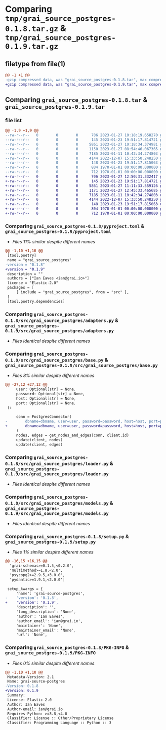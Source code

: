 # Comparing `tmp/grai_source_postgres-0.1.8.tar.gz` & `tmp/grai_source_postgres-0.1.9.tar.gz`

## filetype from file(1)

```diff
@@ -1 +1 @@
-gzip compressed data, was "grai_source_postgres-0.1.8.tar", max compression
+gzip compressed data, was "grai_source_postgres-0.1.9.tar", max compression
```

## Comparing `grai_source_postgres-0.1.8.tar` & `grai_source_postgres-0.1.9.tar`

### file list

```diff
@@ -1,9 +1,9 @@
--rw-r--r--   0        0        0      706 2023-01-27 10:18:19.658270 grai_source_postgres-0.1.8/pyproject.toml
--rw-r--r--   0        0        0      145 2023-01-23 19:51:17.814721 grai_source_postgres-0.1.8/src/grai_source_postgres/__init__.py
--rw-r--r--   0        0        0     5861 2023-01-27 10:18:34.374981 grai_source_postgres-0.1.8/src/grai_source_postgres/adapters.py
--rw-r--r--   0        0        0     1150 2023-01-27 08:54:46.067365 grai_source_postgres-0.1.8/src/grai_source_postgres/base.py
--rw-r--r--   0        0        0     7185 2023-01-11 10:42:34.274803 grai_source_postgres-0.1.8/src/grai_source_postgres/loader.py
--rw-r--r--   0        0        0     4144 2022-12-07 15:33:50.248250 grai_source_postgres-0.1.8/src/grai_source_postgres/models.py
--rw-r--r--   0        0        0      148 2023-01-23 19:51:17.815063 grai_source_postgres-0.1.8/src/grai_source_postgres/package_definitions.py
--rw-r--r--   0        0        0      804 1970-01-01 00:00:00.000000 grai_source_postgres-0.1.8/setup.py
--rw-r--r--   0        0        0      712 1970-01-01 00:00:00.000000 grai_source_postgres-0.1.8/PKG-INFO
+-rw-r--r--   0        0        0      706 2023-01-27 12:50:31.332417 grai_source_postgres-0.1.9/pyproject.toml
+-rw-r--r--   0        0        0      145 2023-01-23 19:51:17.814721 grai_source_postgres-0.1.9/src/grai_source_postgres/__init__.py
+-rw-r--r--   0        0        0     5861 2023-01-27 11:11:33.559126 grai_source_postgres-0.1.9/src/grai_source_postgres/adapters.py
+-rw-r--r--   0        0        0     1171 2023-01-27 12:45:33.465685 grai_source_postgres-0.1.9/src/grai_source_postgres/base.py
+-rw-r--r--   0        0        0     7185 2023-01-11 10:42:34.274803 grai_source_postgres-0.1.9/src/grai_source_postgres/loader.py
+-rw-r--r--   0        0        0     4144 2022-12-07 15:33:50.248250 grai_source_postgres-0.1.9/src/grai_source_postgres/models.py
+-rw-r--r--   0        0        0      148 2023-01-23 19:51:17.815063 grai_source_postgres-0.1.9/src/grai_source_postgres/package_definitions.py
+-rw-r--r--   0        0        0      804 1970-01-01 00:00:00.000000 grai_source_postgres-0.1.9/setup.py
+-rw-r--r--   0        0        0      712 1970-01-01 00:00:00.000000 grai_source_postgres-0.1.9/PKG-INFO
```

### Comparing `grai_source_postgres-0.1.8/pyproject.toml` & `grai_source_postgres-0.1.9/pyproject.toml`

 * *Files 11% similar despite different names*

```diff
@@ -1,10 +1,10 @@
 [tool.poetry]
 name = "grai_source_postgres"
-version = "0.1.8"
+version = "0.1.9"
 description = ""
 authors = ["Ian Eaves <ian@grai.io>"]
 license = "Elastic-2.0"
 packages = [
     { include = "grai_source_postgres", from = "src" },
 ]
 [tool.poetry.dependencies]
```

### Comparing `grai_source_postgres-0.1.8/src/grai_source_postgres/adapters.py` & `grai_source_postgres-0.1.9/src/grai_source_postgres/adapters.py`

 * *Files identical despite different names*

### Comparing `grai_source_postgres-0.1.8/src/grai_source_postgres/base.py` & `grai_source_postgres-0.1.9/src/grai_source_postgres/base.py`

 * *Files 8% similar despite different names*

```diff
@@ -27,12 +27,12 @@
     user: Optional[str] = None,
     password: Optional[str] = None,
     host: Optional[str] = None,
     port: Optional[str] = None,
 ):
 
     conn = PostgresConnector(
-        dbname=dbname, user=user, password=password, host=host, port=port
+        dbname=dbname, user=user, password=password, host=host, port=port, namespace=namespace
     )
     nodes, edges = get_nodes_and_edges(conn, client.id)
     update(client, nodes)
     update(client, edges)
```

### Comparing `grai_source_postgres-0.1.8/src/grai_source_postgres/loader.py` & `grai_source_postgres-0.1.9/src/grai_source_postgres/loader.py`

 * *Files identical despite different names*

### Comparing `grai_source_postgres-0.1.8/src/grai_source_postgres/models.py` & `grai_source_postgres-0.1.9/src/grai_source_postgres/models.py`

 * *Files identical despite different names*

### Comparing `grai_source_postgres-0.1.8/setup.py` & `grai_source_postgres-0.1.9/setup.py`

 * *Files 1% similar despite different names*

```diff
@@ -16,15 +16,15 @@
  'grai-schemas>=0.1.5,<0.2.0',
  'multimethod>=1.8,<2.0',
  'psycopg2>=2.9.5,<3.0.0',
  'pydantic>=1.9.1,<2.0.0']
 
 setup_kwargs = {
     'name': 'grai-source-postgres',
-    'version': '0.1.8',
+    'version': '0.1.9',
     'description': '',
     'long_description': 'None',
     'author': 'Ian Eaves',
     'author_email': 'ian@grai.io',
     'maintainer': 'None',
     'maintainer_email': 'None',
     'url': 'None',
```

### Comparing `grai_source_postgres-0.1.8/PKG-INFO` & `grai_source_postgres-0.1.9/PKG-INFO`

 * *Files 0% similar despite different names*

```diff
@@ -1,10 +1,10 @@
 Metadata-Version: 2.1
 Name: grai-source-postgres
-Version: 0.1.8
+Version: 0.1.9
 Summary: 
 License: Elastic-2.0
 Author: Ian Eaves
 Author-email: ian@grai.io
 Requires-Python: >=3.8,<4.0
 Classifier: License :: Other/Proprietary License
 Classifier: Programming Language :: Python :: 3
```

